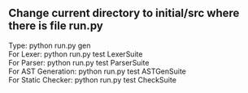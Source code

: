 ## Change current directory to initial/src where there is file run.py
Type: python run.py gen\
For Lexer: python run.py test LexerSuite\
For Parser: python run.py test ParserSuite\
For AST Generation: python run.py test ASTGenSuite\
For Static Checker: python run.py test CheckSuite
